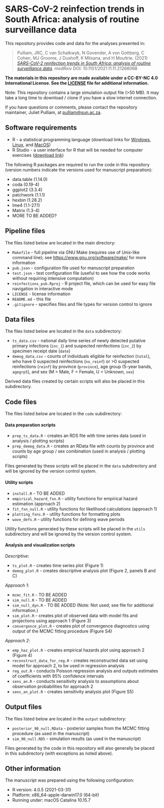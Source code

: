 # SARS-CoV-2 reinfection trends in South Africa: analysis of routine surveillance data 

This repository provides code and data for the analyses presented in:

> Pulliam, JRC, C van Schalkwyk, N Govender, A von Gottberg, C Cohen, MJ Groome, J Dushoff, K Mlisana, and H Moultrie. (2021) [_SARS-CoV-2 reinfection trends in South Africa: analysis of routine surveillance data_](https://www.medrxiv.org/content/10.1101/2021.11.11.21266068). _medRxiv_ DOI: 10.1101/2021.11.11.21266068

**The materials in this repository are made available under a CC-BY-NC 4.0 International License. See the [LICENSE](./LICENSE) file for additional information.**

Note: This repository contains a large simulation output file (>50 MB). It may take a long time to download / clone if you have a slow internet connection. 

If you have questions or comments, please contact the repository maintainer, Juliet Pulliam, at <pulliam@sun.ac.za>.

## Software requirements

- R - a statistical programming language (download links for [Windows](http://cran.r-project.org/bin/windows/base/), [Linux](http://cran.r-project.org/bin/linux/), and [MacOS](http://cran.r-project.org/bin/macosx/))
- R Studio - a user interface for R that will be needed for computer exercises ([download link](http://www.rstudio.com/products/rstudio/download/))

The following R packages are required to run the code in this repository (version numbers indicate the versions used for manuscript preparation):

- data.table (1.14.0)
- coda (0.19-4)
- ggplot2 (3.3.4)
- patchwork (1.1.1)
- hexbin (1.28.2)
- lme4 (1.1-27.1)
- Matrix (1.3-4)
- MORE TO BE ADDED?

## Pipeline files

The files listed below are located in the main directory:

- `Makefile` - full pipeline via GNU Make (requires use of Unix-like command line); see <https://www.gnu.org/software/make/> for more information
- `pub.json` - configuration file used for manuscript preparation
- `test.json` - test configuration file (useful to see how the code works without requiring intensive computation)
- `reinfections_pub.Rproj` - R project file, which can be used for easy file navigation in interactive mode
- `LICENSE` - license information
- `README.md` - this file
- `.gitignore` - specifies files and file types for version control to ignore

## Data files

The files listed below are located in the `data` subdirectory:

- `ts_data.csv` - national daily time series of newly detected putative primary infections (`inc_1`) and suspected reinfections (`inc_2`) by specimen receipt date (`date`)
- `demog_data.csv` - counts of individuals eligible for reinfection (`total`), who have 0 suspected reinfections (`no_reinf`) or >0 suspected reinfections (`reinf`) by province (`province`), age group (5-year bands, `agegrp5`), and sex (M = Male, F = Female, U = Unknown, `sex`)

Derived data files created by certain scripts will also be placed in this subdirectory.

## Code files

The files listed below are located in the `code` subdirectory:

#### Data preparation scripts

- `prep_ts_data.R` - creates an RDS file with time series data (used in analysis / plotting scripts)
- `prep_demog_data.R` - creates an RData file with counts by province and counts by age group / sex combination (used in analysis / plotting scripts)

Files generated by these scripts will be placed in the `data` subdirectory and will be ignored by the version control system.

#### Utility scripts

- `install.R` - TO BE ADDED
- `empirical_hazard_fxn.R` - utility functions for empirical hazard estimation (approach 2)
- `fit_fxn_null.R` - utility functions for likelihood calculations (approach 1)
- `plotting_fxns.R` - utility functions for formatting plots
- `wave_defs.R` - utility functions for defining wave periods

Utility functions generated by these scripts will be placed in the `utils` subdirectory and will be ignored by the version control system.

#### Analysis and visualization scripts

_Descriptive_:

- `ts_plot.R` - creates time series plot (Figure 1)
- `demog_plot.R` - creates descriptive analysis plot (Figure 2, panels B and C)

_Approach 1_:

- `mcmc_fit.R` - TO BE ADDED
- `sim_null.R` - TO BE ADDED
- `sim_null_dyn.R` - TO BE ADDED (Note: Not used; see file for additional information.)
- `sim_plot.R` - creates plot of observed data with model fits and projections using approach 1 (Figure 3)
- `convergence_plot.R` - creates plot of convergence diagnostics using output of the MCMC fitting procedure (Figure S4)

_Approach 2_:

- `emp_haz_plot.R` - creates empirical hazards plot using approach 2 (Figure 4)
- `reconstruct_data_for_reg.R` - creates reconstructed data set using model for approach 2, to be used in regression analysis
- `reg_out.R` - conducts Poisson regression analysis and outputs estimates of coefficients with 95% confidence intervals
- `sens_an.R` - conducts sensitivity analysis to assumptions about observation probabilities for approach 2
- `sens_an_plot.R` - creates sensitivity analysis plot (Figure S5)

## Output files

The files listed below are located in the `output` subdirectory:

- `posterior_90_null.RData` - posterior samples from the MCMC fitting procedure (as used in the manuscript)
- `sim_90_null.RDS` - simulation results (as used in the manuscript)

Files generated by the code in this repository will also generally be placed in this subdirectory (with exceptions as noted above).

## Other information

The manuscript was prepared using the following configuration:

- R version: 4.0.5 (2021-03-31)
- Platform: x86_64-apple-darwin17.0 (64-bit)
- Running under: macOS Catalina 10.15.7